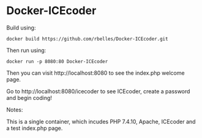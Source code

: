 # Docker-ICEcoder
Build using:

`docker build https://github.com/rbelles/Docker-ICEcoder.git`

Then run using:

`docker run -p 8080:80 Docker-ICEcoder`

Then you can visit http://localhost:8080 to see the index.php welcome page.

Go to http://localhost:8080/icecoder to see ICEcoder, create a password and begin coding!

Notes:

This is a single container, which incudes PHP 7.4.10, Apache, ICEcoder and a test index.php page.
